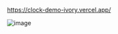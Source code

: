 https://clock-demo-ivory.vercel.app/

![image](https://github.com/user-attachments/assets/2f3c8a9c-780e-4c07-935c-e1b206eb16d7)
